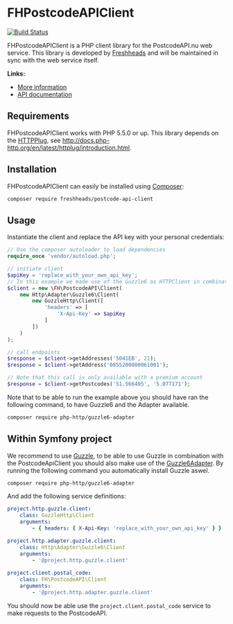 FHPostcodeAPIClient
===================

[![Build Status](https://travis-ci.org/freshheads/FHPostcodeAPIClient.png?branch=master)](https://travis-ci.org/freshheads/FHPostcodeAPIClient)

FHPostcodeAPIClient is a PHP client library for the PostcodeAPI.nu web service. This library is developed 
by [Freshheads](https://www.freshheads.com) and will be maintained in sync with the web service itself.

**Links:**

* [More information](https://www.postcodeapi.nu)
* [API documentation](https://swaggerhub.com/api/apiwise/postcode-api)

Requirements
------------

FHPostcodeAPIClient works with PHP 5.5.0 or up. This library depends on the [HTTPPlug](http://httplug.io/), see http://docs.php-http.org/en/latest/httplug/introduction.html. 

Installation
------------

FHPostcodeAPIClient can easily be installed using [Composer](https://getcomposer.org/):

```bash
composer require freshheads/postcode-api-client
```

Usage
-----

Instantiate the client and replace the API key with your personal credentials:

```php
// Use the composer autoloader to load dependencies
require_once 'vendor/autoload.php';

// initiate client
$apiKey = 'replace_with_your_own_api_key';
// In this example we made use of the Guzzle6 as HTTPClient in combination with an HTTPPlug compatible adapter.
$client = new \FH\PostcodeAPI\Client(
    new Http\Adapter\Guzzle6\Client(
        new GuzzleHttp\Client([
            'headers' => [
                'X-Api-Key' => $apiKey
            ]
        ])
    )
);

// call endpoints
$response = $client->getAddresses('5041EB', 21);
$response = $client->getAddress('0855200000061001');

// Note that this call is only available with a premium account
$response = $client->getPostcodes('51.566405', '5.077171');
```

Note that to be able to run the example above you should have ran the following command, to have Guzzle6 and the Adapter available.

```bash
composer require php-http/guzzle6-adapter
```

Within Symfony project
----------------------

We recommend to use [Guzzle](https://github.com/guzzle/guzzle), to be able to use Guzzle in combination with the PostcodeApiClient you should also make use of the 
[Guzzle6Adapter](https://github.com/php-http/guzzle6-adapter). By running the following command you automatically install Guzzle aswel.

```bash
composer require php-http/guzzle6-adapter
```

And add the following service definitions:
```yaml
project.http.guzzle.client:
    class: GuzzleHttp\Client
    arguments:
        - { headers: { X-Api-Key: 'replace_with_your_own_api_key' } }

project.http.adapter.guzzle.client:
    class: Http\Adapter\Guzzle6\Client
    arguments:
        - '@project.http.guzzle.client'
        
project.client.postal_code:
    class: FH\PostcodeAPI\Client
    arguments:
        - '@project.http.adapter.guzzle.client'
```

You should now be able use the `project.client.postal_code` service to make requests to the PostcodeAPI.
